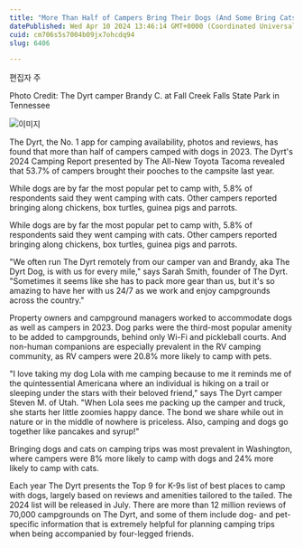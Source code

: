 ```yaml
---
title: "More Than Half of Campers Bring Their Dogs (And Some Bring Cats)"
datePublished: Wed Apr 10 2024 13:46:14 GMT+0000 (Coordinated Universal Time)
cuid: cm706s5s7004b09jx7ohcdq94
slug: 6406

---
```



편집자 주

Photo Credit: The Dyrt camper Brandy C. at Fall Creek Falls State Park in Tennessee

![이미지](https://cdn.hashnode.com/res/hashnode/image/upload/v1739260476414/08e626a5-6964-48c3-acf9-486918ccb36c.jpeg)

The Dyrt, the No. 1 app for camping availability, photos and reviews, has found that more than half of campers camped with dogs in 2023. The Dyrt's 2024 Camping Report presented by The All-New Toyota Tacoma revealed that 53.7% of campers brought their pooches to the campsite last year.

While dogs are by far the most popular pet to camp with, 5.8% of respondents said they went camping with cats. Other campers reported bringing along chickens, box turtles, guinea pigs and parrots.

While dogs are by far the most popular pet to camp with, 5.8% of respondents said they went camping with cats. Other campers reported bringing along chickens, box turtles, guinea pigs and parrots.

"We often run The Dyrt remotely from our camper van and Brandy, aka The Dyrt Dog, is with us for every mile," says Sarah Smith, founder of The Dyrt. "Sometimes it seems like she has to pack more gear than us, but it's so amazing to have her with us 24/7 as we work and enjoy campgrounds across the country."

Property owners and campground managers worked to accommodate dogs as well as campers in 2023. Dog parks were the third-most popular amenity to be added to campgrounds, behind only Wi-Fi and pickleball courts. And non-human companions are especially prevalent in the RV camping community, as RV campers were 20.8% more likely to camp with pets.

"I love taking my dog Lola with me camping because to me it reminds me of the quintessential Americana where an individual is hiking on a trail or sleeping under the stars with their beloved friend," says The Dyrt camper Steven M. of Utah. "When Lola sees me packing up the camper and truck, she starts her little zoomies happy dance. The bond we share while out in nature or in the middle of nowhere is priceless. Also, camping and dogs go together like pancakes and syrup!"

Bringing dogs and cats on camping trips was most prevalent in Washington, where campers were 8% more likely to camp with dogs and 24% more likely to camp with cats.

Each year The Dyrt presents the Top 9 for K-9s list of best places to camp with dogs, largely based on reviews and amenities tailored to the tailed. The 2024 list will be released in July. There are more than 12 million reviews of 70,000 campgrounds on The Dyrt, and some of them include dog- and pet-specific information that is extremely helpful for planning camping trips when being accompanied by four-legged friends.